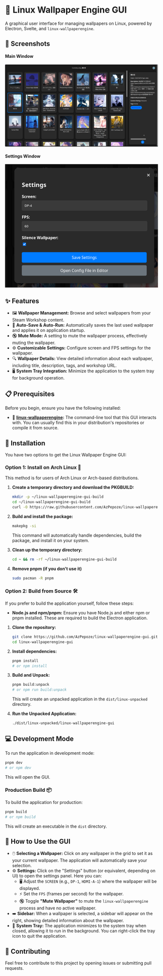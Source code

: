 # 🐧 Linux Wallpaper Engine GUI

A graphical user interface for managing wallpapers on Linux, powered by Electron, Svelte, and `linux-wallpaperengine`.

## 📸 Screenshots

#### Main Window

![Main Window](imgs/main.png)

#### Settings Window

![Settings Window](imgs/setting.png)

## ✨ Features

- 🖼️ **Wallpaper Management:** Browse and select wallpapers from your Steam Workshop content.
- 💾 **Auto-Save & Auto-Run:** Automatically saves the last used wallpaper and applies it on application startup.
- 🔇 **Mute Mode:** A setting to mute the wallpaper process, effectively muting the wallpaper.
- ⚙️ **Customizable Settings:** Configure screen and FPS settings for the wallpaper.
- 🔍 **Wallpaper Details:** View detailed information about each wallpaper, including title, description, tags, and workshop URL.
- 🖥️ **System Tray Integration:** Minimize the application to the system tray for background operation.

## 📋 Prerequisites

Before you begin, ensure you have the following installed:

- 🐧 **[linux-wallpaperengine](https://github.com/Almamu/linux-wallpaperengine):** The command-line tool that this GUI interacts with. You can usually find this in your distribution's repositories or compile it from source.

## 🚀 Installation

You have two options to get the Linux Wallpaper Engine GUI:

### Option 1: Install on Arch Linux 🐧

This method is for users of Arch Linux or Arch-based distributions.

1.   **Create a temporary directory and download the PKGBUILD:**

     ```bash
     mkdir -p ~/linux-wallpaperengine-gui-build
     cd ~/linux-wallpaperengine-gui-build
     curl -O https://raw.githubusercontent.com/AzPepoze/linux-wallpaperengine-gui/main/installer/PKGBUILD
     ```

2.   **Build and install the package:**

     ```bash
     makepkg -si
     ```

     This command will automatically handle dependencies, build the package, and install it on your system.

3.   **Clean up the temporary directory:**

     ```bash
     cd ~ && rm -rf ~/linux-wallpaperengine-gui-build
     ```

4.   **Remove pnpm (if you don't use it)**
     ```bash
     sudo pacman -R pnpm
     ```

### Option 2: Build from Source 🛠️

If you prefer to build the application yourself, follow these steps:

- **Node.js and npm/pnpm:** Ensure you have Node.js and either npm or pnpm installed. These are required to build the Electron application.

1.   **Clone the repository:**

     ```bash
     git clone https://github.com/AzPepoze/linux-wallpaperengine-gui.git
     cd linux-wallpaperengine-gui
     ```

2.   **Install dependencies:**

     ```bash
     pnpm install
     # or npm install
     ```

3.   **Build and Unpack:**

     ```bash
     pnpm build:unpack
     # or npm run build:unpack
     ```

     This will create an unpacked application in the `dist/linux-unpacked` directory.

4.   **Run the Unpacked Application:**
     ```bash
     ./dist/linux-unpacked/linux-wallpaperengine-gui
     ```

## 💻 Development Mode

To run the application in development mode:

```bash
pnpm dev
# or npm dev
```

This will open the GUI.

### Production Build 📦

To build the application for production:

```bash
pnpm build
# or npm build
```

This will create an executable in the `dist` directory.

## 📖 How to Use the GUI

- 🖱️ **Selecting a Wallpaper:** Click on any wallpaper in the grid to set it as your current wallpaper. The application will automatically save your selection.
- ⚙️ **Settings:** Click on the "Settings" button (or equivalent, depending on UI) to open the settings panel. Here you can:
     - 🖥️ Adjust the `SCREEN` (e.g., `DP-1`, `HDMI-A-1`) where the wallpaper will be displayed.
     - ⚡ Set the `FPS` (frames per second) for the wallpaper.
     - 🔇 Toggle **"Mute Wallpaper"** to mute the `linux-wallpaperengine` process and have no active wallpaper.
- ➡️ **Sidebar:** When a wallpaper is selected, a sidebar will appear on the right, showing detailed information about the wallpaper.
- 🔽 **System Tray:** The application minimizes to the system tray when closed, allowing it to run in the background. You can right-click the tray icon to quit the application.

## 🤝 Contributing

Feel free to contribute to this project by opening issues or submitting pull requests.
